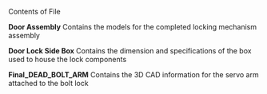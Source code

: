 Contents of File

**Door Assembly** Contains the models for the completed locking mechanism assembly 

**Door Lock Side Box** Contains the dimension and specifications of the box used to house the lock components 

**Final_DEAD_BOLT_ARM** Contains the 3D CAD information for the servo arm attached to the bolt lock 
